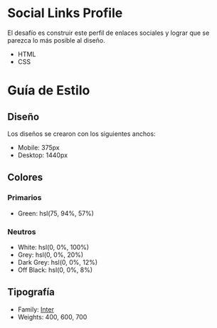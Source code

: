 # Social Links Profile

El desafío es construir este perfil de enlaces sociales y lograr que se parezca lo más posible al diseño.

- HTML
- CSS

# Guía de Estilo

## Diseño

Los diseños se crearon con los siguientes anchos:

- Mobile: 375px
- Desktop: 1440px

## Colores

### Primarios

- Green: hsl(75, 94%, 57%)

### Neutros

- White: hsl(0, 0%, 100%)
- Grey: hsl(0, 0%, 20%)
- Dark Grey: hsl(0, 0%, 12%)
- Off Black: hsl(0, 0%, 8%)

## Tipografía

- Family: [Inter](https://fonts.google.com/specimen/Inter)
- Weights: 400, 600, 700
